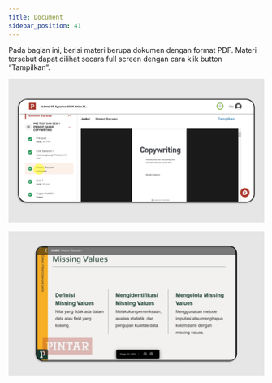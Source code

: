 ```yaml
---
title: Document
sidebar_position: 41
---
```

Pada bagian ini, berisi materi berupa dokumen dengan format PDF. Materi tersebut dapat dilihat secara full screen dengan cara klik button “Tampilkan”.

![](/img/doc-indo-1.png)

![](/img/doc-indo-2.png)
